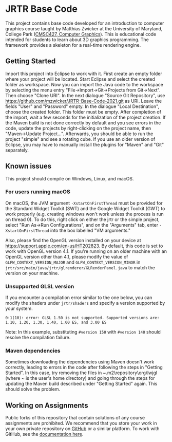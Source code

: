 # JRTR Base Code
This project contains base code developed for an introduction to computer graphics course taught by Matthias Zwicker at the University of Maryland, College Park ([CMSC427, Computer Graphics](https://cs.umd.edu/class)). This is educational code intended for students to learn about 3D graphics programming. The framework provides a skeleton for a real-time rendering engine. 

## Getting Started
Import this project into Eclipse to work with it. First create an empty folder where your project will be located. Start Eclipse and select the created folder as workspace. Now you can import the Java code to the workspace by selecting the menu entry "File->Import->Git->Projects from Git->Next". Then choose "Clone URI". In the next dialogue "Source Git Repository", use https://github.com/mzwicker/JRTR-Base-Code-2021.git as URI. Leave the fields "User" and "Password" empty. In the dialogue "Local Destination", choose the created folder. This folder must be empty. After completion of the import, wait a few seconds for the initialization of the project creation. If the Maven build is not done correctly by default and you see errors in the code, update the projects by right-clicking on the project name, then "Maven->Update Project...". Afterwards, you should be able to run the project "simple" and see a rotating cube. If you use an older version of Eclipse, you may have to manually install the plugins for "Maven" and "Git" separately. 

## Known issues
This project should compile on Windows, Linux, and macOS.

### For users running macOS
On macOS, the JVM argument `-XstartOnFirstThread` must be provided for the Standard Widget Toolkit (SWT) and the Google Widget Toolkit (GWT) to work properly (e.g. creating windows won't work unless the process is run on thread 0). To do this, right click on either the jrtr or the simple project, select "Run As->Run Configurations", and on the "Arguments" tab, enter `-XstartOnFirstThread` into the box labelled "VM arguments."

Also, please find the OpenGL version installed on your device at https://support.apple.com/en-us/HT202823. By default, this code is set to work with OpenGL version 4.1. If you're running on an older machine with an OpenGL version other than 4.1, please modify the value of `GLFW_CONTEXT_VERSION_MAJOR` and `GLFW_CONTEXT_VERSION_MINOR` in `jrtr/src/main/java/jrtr/glrenderer/GLRenderPanel.java` to match the version on your machine.

### Unsupported GLSL version
If you encounter a compilation error similar to the one below, you can modify the shaders under `jrtr/shaders` and specify a version supported by your system.
```
0:1(10): error: GLSL 1.50 is not supported. Supported versions are: 1.10, 1.20, 1.30, 1.40, 1.00 ES, and 3.00 ES
```
Note: In this example, substituting `#version 150` with `#version 140` should resolve the compilation failure.

### Maven dependencies
Sometimes downloading the dependencies using Maven doesn't work correctly, leading to errors in the code after following the steps in "Getting Started". In this case, try removing the files in  ~\.m2\repository\org\lwjgl (where ~ is the user's home directory) and going through the steps for updating the Maven build described under "Getting Started" again. This should solve the problem.

## Working on Assignments
Public forks of this repository that contain solutions of any course assignments are prohibited. We recommend that you store your work in your own private repository on [GitHub](https://github.com/) or a similar platform. To work with GitHub, see the [documentation here](https://docs.github.com/en).
